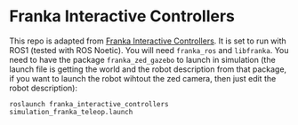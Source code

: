 # Franka Interactive Controllers


This repo is adapted from [Franka Interactive Controllers](https://github.com/nbfigueroa/franka_interactive_controllers/tree/main). It is set to run with ROS1 (tested with ROS Noetic). You will need `franka_ros` and `libfranka`. You need to have the package `franka_zed_gazebo` to launch in simulation (the launch file is getting the world and the robot description from that package, if you want to launch the robot wihtout the zed camera, then just edit the robot description):

```
roslaunch franka_interactive_controllers simulation_franka_teleop.launch
```

